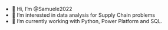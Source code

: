 - 👋 Hi, I’m @Samuele2022
- 👀 I’m interested in data analysis for Supply Chain problems
- 🌱 I’m currently working with Python, Power Platform and SQL.


<!---
Samuele2022/Samuele2022 is a ✨ special ✨ repository because its `README.md` (this file) appears on your GitHub profile.
You can click the Preview link to take a look at your changes.
--->
